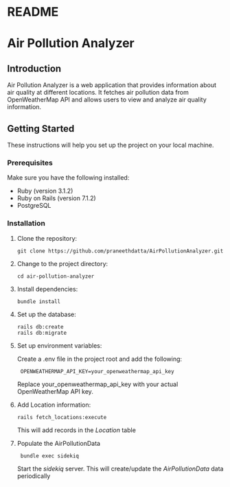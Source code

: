 # README

# Air Pollution Analyzer

## Introduction

Air Pollution Analyzer is a web application that provides information about air quality at different locations. It fetches air pollution data from OpenWeatherMap API and allows users to view and analyze air quality information.

## Getting Started

These instructions will help you set up the project on your local machine.

### Prerequisites

Make sure you have the following installed:

- Ruby (version 3.1.2)
- Ruby on Rails (version 7.1.2)
- PostgreSQL

### Installation

1. Clone the repository:

   ```
   git clone https://github.com/praneethdatta/AirPollutionAnalyzer.git
   ```

2. Change to the project directory:

   ```
   cd air-pollution-analyzer
   ```

3. Install dependencies:

   ```
   bundle install
   ```

4. Set up the database:

   ```
   rails db:create
   rails db:migrate
   ```

5. Set up environment variables:

     Create a .env file in the project root and add the following:
   ```
    OPENWEATHERMAP_API_KEY=your_openweathermap_api_key
   ```
     Replace your_openweathermap_api_key with your actual OpenWeatherMap API key.



6. Add Location information:

   ```
   rails fetch_locations:execute
   ```
      This will add records in the _Location_ table
   


8. Populate the AirPollutionData 

   ```
    bundle exec sidekiq 
   ```
      Start the _sidekiq_ server. This will create/update the _AirPollutionData_ data periodically


